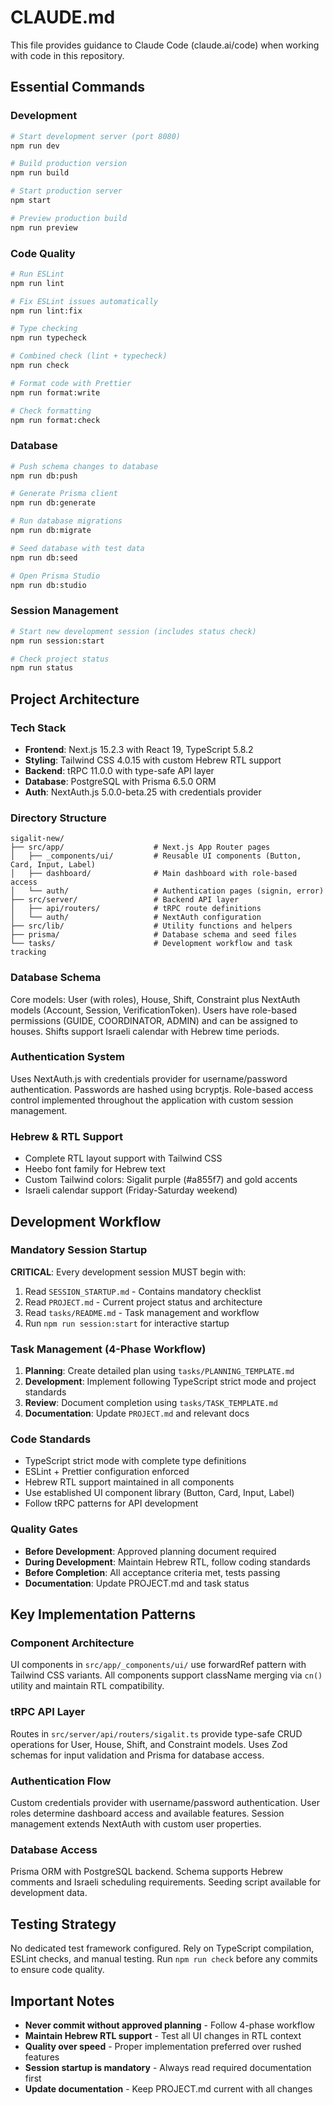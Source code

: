 # CLAUDE.md

This file provides guidance to Claude Code (claude.ai/code) when working with code in this repository.

## Essential Commands

### Development
```bash
# Start development server (port 8080)
npm run dev

# Build production version
npm run build

# Start production server
npm start

# Preview production build
npm run preview
```

### Code Quality
```bash
# Run ESLint
npm run lint

# Fix ESLint issues automatically
npm run lint:fix

# Type checking
npm run typecheck

# Combined check (lint + typecheck)
npm run check

# Format code with Prettier
npm run format:write

# Check formatting
npm run format:check
```

### Database
```bash
# Push schema changes to database
npm run db:push

# Generate Prisma client
npm run db:generate

# Run database migrations
npm run db:migrate

# Seed database with test data
npm run db:seed

# Open Prisma Studio
npm run db:studio
```

### Session Management
```bash
# Start new development session (includes status check)
npm run session:start

# Check project status
npm run status
```

## Project Architecture

### Tech Stack
- **Frontend**: Next.js 15.2.3 with React 19, TypeScript 5.8.2
- **Styling**: Tailwind CSS 4.0.15 with custom Hebrew RTL support
- **Backend**: tRPC 11.0.0 with type-safe API layer
- **Database**: PostgreSQL with Prisma 6.5.0 ORM
- **Auth**: NextAuth.js 5.0.0-beta.25 with credentials provider

### Directory Structure
```
sigalit-new/
├── src/app/                    # Next.js App Router pages
│   ├── _components/ui/         # Reusable UI components (Button, Card, Input, Label)
│   ├── dashboard/              # Main dashboard with role-based access
│   └── auth/                   # Authentication pages (signin, error)
├── src/server/                 # Backend API layer
│   ├── api/routers/            # tRPC route definitions
│   └── auth/                   # NextAuth configuration
├── src/lib/                    # Utility functions and helpers
├── prisma/                     # Database schema and seed files
└── tasks/                      # Development workflow and task tracking
```

### Database Schema
Core models: User (with roles), House, Shift, Constraint plus NextAuth models (Account, Session, VerificationToken). Users have role-based permissions (GUIDE, COORDINATOR, ADMIN) and can be assigned to houses. Shifts support Israeli calendar with Hebrew time periods.

### Authentication System
Uses NextAuth.js with credentials provider for username/password authentication. Passwords are hashed using bcryptjs. Role-based access control implemented throughout the application with custom session management.

### Hebrew & RTL Support
- Complete RTL layout support with Tailwind CSS
- Heebo font family for Hebrew text
- Custom Tailwind colors: Sigalit purple (#a855f7) and gold accents
- Israeli calendar support (Friday-Saturday weekend)

## Development Workflow

### Mandatory Session Startup
**CRITICAL**: Every development session MUST begin with:
1. Read `SESSION_STARTUP.md` - Contains mandatory checklist
2. Read `PROJECT.md` - Current project status and architecture
3. Read `tasks/README.md` - Task management and workflow
4. Run `npm run session:start` for interactive startup

### Task Management (4-Phase Workflow)
1. **Planning**: Create detailed plan using `tasks/PLANNING_TEMPLATE.md`
2. **Development**: Implement following TypeScript strict mode and project standards
3. **Review**: Document completion using `tasks/TASK_TEMPLATE.md`
4. **Documentation**: Update `PROJECT.md` and relevant docs

### Code Standards
- TypeScript strict mode with complete type definitions
- ESLint + Prettier configuration enforced
- Hebrew RTL support maintained in all components
- Use established UI component library (Button, Card, Input, Label)
- Follow tRPC patterns for API development

### Quality Gates
- **Before Development**: Approved planning document required
- **During Development**: Maintain Hebrew RTL, follow coding standards
- **Before Completion**: All acceptance criteria met, tests passing
- **Documentation**: Update PROJECT.md and task status

## Key Implementation Patterns

### Component Architecture
UI components in `src/app/_components/ui/` use forwardRef pattern with Tailwind CSS variants. All components support className merging via `cn()` utility and maintain RTL compatibility.

### tRPC API Layer
Routes in `src/server/api/routers/sigalit.ts` provide type-safe CRUD operations for User, House, Shift, and Constraint models. Uses Zod schemas for input validation and Prisma for database access.

### Authentication Flow
Custom credentials provider with username/password authentication. User roles determine dashboard access and available features. Session management extends NextAuth with custom user properties.

### Database Access
Prisma ORM with PostgreSQL backend. Schema supports Hebrew comments and Israeli scheduling requirements. Seeding script available for development data.

## Testing Strategy
No dedicated test framework configured. Rely on TypeScript compilation, ESLint checks, and manual testing. Run `npm run check` before any commits to ensure code quality.

## Important Notes
- **Never commit without approved planning** - Follow 4-phase workflow
- **Maintain Hebrew RTL support** - Test all UI changes in RTL context  
- **Quality over speed** - Proper implementation preferred over rushed features
- **Session startup is mandatory** - Always read required documentation first
- **Update documentation** - Keep PROJECT.md current with all changes